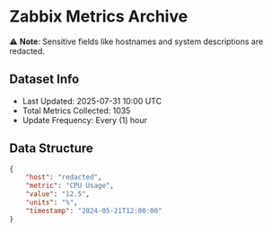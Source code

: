 # Zabbix Metrics Archive

⚠️ **Note**: Sensitive fields like hostnames and system descriptions are redacted.

## Dataset Info
- Last Updated: 2025-07-31 10:00 UTC
- Total Metrics Collected: 1035
- Update Frequency: Every (1) hour

## Data Structure
```json
{
    "host": "redacted",
    "metric": "CPU Usage",
    "value": "12.5",
    "units": "%",
    "timestamp": "2024-05-21T12:00:00"
}
```
